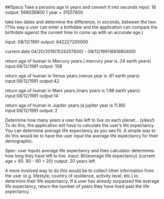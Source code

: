 ##Specs
Take a persons age in years and convert it into seconds
input: 18
output: 568036800
1 year = 31557600

take two dates and determine the difference, in seconds, between the two.(This way a user can enter a birthdate and the application can compare the birthdate against the current time to come up with an accurate age.)

input: 08/12/1991
output: 842227200000

current date 04/20/2018(1524207600) - 08/12/1991(681980400)

return age of human in Mercury years.( mercury year is .24 earth years)
input:08/12/1991
output: 108

return age of human in Venus years.(venus year is .61 earth years)
input:08/12/1991
output:42

return age of human in Mars years.(mars years is 1.88 earth years)
input:08/12/1991
output:14

return age of human in Jupiter years.(a jupiter year is 11.86)
input:08/12/1991
output: 2

Determine how many years a user has left to live on each planet… (yikes!) To do this, the
application will have to calculate the user’s life expectancy. You can determine average life
expectancy as you see fit. A simple way to do this would be to have the user input the average
life expectancy for their demographic.


Spec: user inputs average life expectancy and then calculator determines how long they have left to live.
input: 80(everage life expectancy)
(current age = 60. 80 - 60 = 20)
output: 20 years left


A more involved way to do this would be to collect other
information from the user (e.g. lifestyle, country of residence, activity level, etc.) to
determine their life expectancy.
If a user has already surpassed the average life expectancy, return the number of years they
have lived past the life expectancy.
